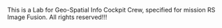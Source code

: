 This is a Lab for Geo-Spatial Info Cockpit Crew, specified for mission RS Image Fusion.
All rights reserved!!!
